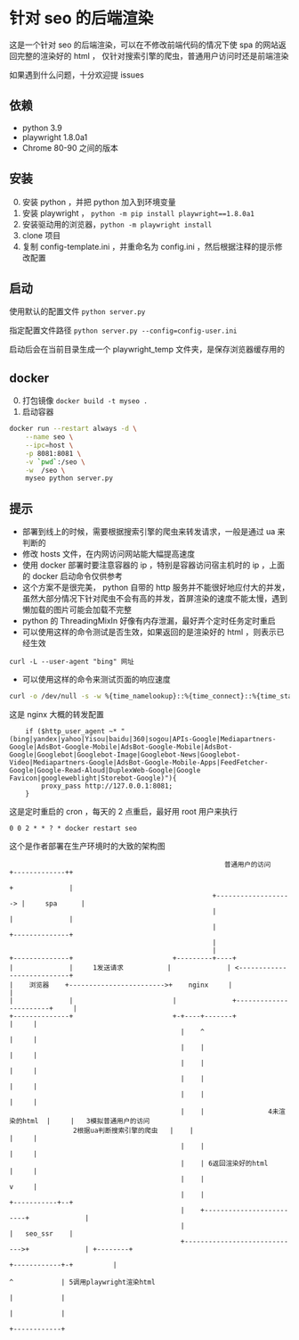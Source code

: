 针对 seo 的后端渲染
====================
这是一个针对 seo 的后端渲染，可以在不修改前端代码的情况下使 spa 的网站返回完整的渲染好的 html ，
仅针对搜索引擎的爬虫，普通用户访问时还是前端渲染

如果遇到什么问题，十分欢迎提 issues

## 依赖
- python 3.9
- playwright 1.8.0a1
- Chrome 80-90 之间的版本

## 安装
0. 安装 python ，并把 python 加入到环境变量
0. 安装 playwright ， `python -m pip install playwright==1.8.0a1`
0. 安装驱动用的浏览器，`python -m playwright install`
0. clone 项目
0. 复制 config-template.ini ，并重命名为 config.ini ，然后根据注释的提示修改配置

## 启动
使用默认的配置文件
`python server.py`

指定配置文件路径
`python server.py --config=config-user.ini`

启动后会在当前目录生成一个 playwright_temp 文件夹，是保存浏览器缓存用的

## docker
0. 打包镜像 `docker build -t myseo .`
0. 启动容器
```bash
docker run --restart always -d \
    --name seo \
    --ipc=host \
    -p 8081:8081 \
    -v `pwd`:/seo \
    -w  /seo \
    myseo python server.py
```

## 提示
- 部署到线上的时候，需要根据搜索引擎的爬虫来转发请求，一般是通过 ua 来判断的
- 修改 hosts 文件，在内网访问网站能大幅提高速度
- 使用 docker 部署时要注意容器的 ip ，特别是容器访问宿主机时的 ip ，上面的 docker 启动命令仅供参考
- 这个方案不是很完美， python 自带的 http 服务并不能很好地应付大的并发，虽然大部分情况下针对爬虫不会有高的并发，首屏渲染的速度不能太慢，遇到懒加载的图片可能会加载不完整
- python 的 ThreadingMixIn 好像有内存泄漏，最好弄个定时任务定时重启
- 可以使用这样的命令测试是否生效，如果返回的是渲染好的 html ，则表示已经生效
```
curl -L --user-agent "bing" 网址
```
- 可以使用这样的命令来测试页面的响应速度
```bash
curl -o /dev/null -s -w %{time_namelookup}::%{time_connect}::%{time_starttransfer}::%{time_total}::%{speed_download}"\n" "http://127.0.0.1:8081"
```

这是 nginx 大概的转发配置
```
    if ($http_user_agent ~* "(bing|yandex|yahoo|Yisou|baidu|360|sogou|APIs-Google|Mediapartners-Google|AdsBot-Google-Mobile|AdsBot-Google-Mobile|AdsBot-Google|Googlebot|Googlebot-Image|Googlebot-News|Googlebot-Video|Mediapartners-Google|AdsBot-Google-Mobile-Apps|FeedFetcher-Google|Google-Read-Aloud|DuplexWeb-Google|Google Favicon|googleweblight|Storebot-Google)"){
        proxy_pass http://127.0.0.1:8081;
    }
```

这是定时重启的 cron ，每天的 2 点重启，最好用 root 用户来执行
```
0 0 2 * * ? * docker restart seo
```

这个是作者部署在生产环境时的大致的架构图
```
                                                      普通用户的访问      +-------------++
                                                                         +              |
                                                   +-------------------> |     spa      |
                                                   |                     |              |
                                                   |                     +--------------+
                                                   |
                                                   |
+--------------+                         +---------+----+
|              |     1发送请求           |              | <---------------------------+
|    浏览器    +------------------------>+    nginx     |                             |
|              |                         |              +-----------------------+     |
+--------------+                         +-+----+-------+                       |     |
                                           |    ^                               |     |
                                           |    |                               |     |
                                           |    |                               |     |
                                           |    |                               |     |
                                           |    |                               |     |
                                           |    |                4未渲染的html  |     |   3模拟普通用户的访问
                2根据ua判断搜索引擎的爬虫   |    |                               |     |
                                           |    |                               |     |
                                           |    | 6返回渲染好的html             |     |
                                           |    |                               v     |
                                           |    |                         +-----------+--+
                                           |    +-------------------------+              |
                                           |                              |   seo_ssr    |
                                           +----------------------------->+              | +--------+
                                                                          +------------+-+          |
                                                                                       ^            | 5调用playwright渲染html
                                                                                       |            |
                                                                                       |            |
                                                                                       +------------+

```
